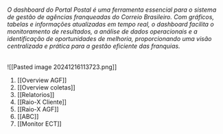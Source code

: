 ###### O dashboard do Portal Postal é uma ferramenta essencial para o sistema de gestão de agências franqueadas do Correio Brasileiro. Com gráficos, tabelas e informações atualizadas em tempo real, o dashboard facilita o monitoramento de resultados, a análise de dados operacionais e a identificação de oportunidades de melhoria, proporcionando uma visão centralizada e prática para a gestão eficiente das franquias.

![[Pasted image 20241216113723.png]]
1. [[Overview AGF]]
2. [[Overview coletas]]
3. [[Relatorios]]
4. [[Raio-X Cliente]]
5. [[Raio-X AGF]]
6. [[ABC]]
7. [[Monitor ECT]]


